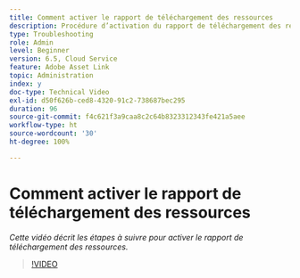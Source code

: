 ```yaml
---
title: Comment activer le rapport de téléchargement des ressources
description: Procédure d’activation du rapport de téléchargement des ressources
type: Troubleshooting
role: Admin
level: Beginner
version: 6.5, Cloud Service
feature: Adobe Asset Link
topic: Administration
index: y
doc-type: Technical Video
exl-id: d50f626b-ced8-4320-91c2-738687bec295
duration: 96
source-git-commit: f4c621f3a9caa8c2c64b8323312343fe421a5aee
workflow-type: ht
source-wordcount: '30'
ht-degree: 100%

---
```


# Comment activer le rapport de téléchargement des ressources

*Cette vidéo décrit les étapes à suivre pour activer le rapport de téléchargement des ressources.*

>[!VIDEO](https://video.tv.adobe.com/v/335463?quality=12&learn=on)
